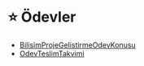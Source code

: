 # ⭐ Ödevler

<!--Index-->

- [BilisimProjeGelistirmeOdevKonusu](./BilisimProjeGelistirmeOdevKonusu.pdf)
- [OdevTeslimTakvimi](./OdevTeslimTakvimi.pdf)

<!--Index-->
